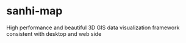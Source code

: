 # sanhi-map
High performance and beautiful 3D GIS data visualization framework consistent with desktop and web side